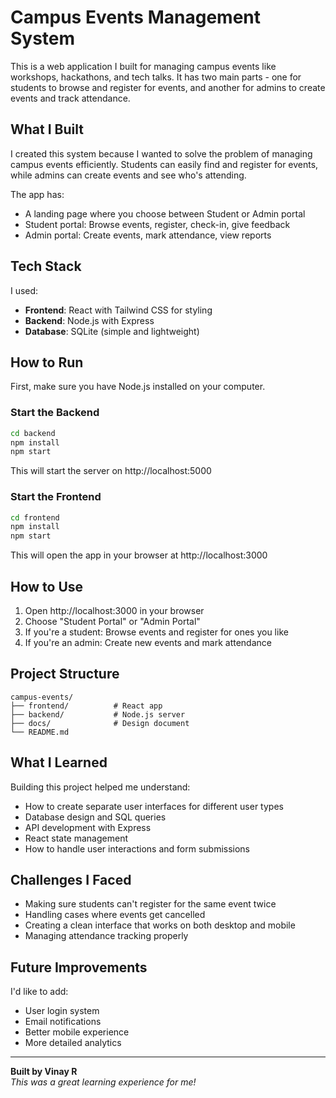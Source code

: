 # Campus Events Management System

This is a web application I built for managing campus events like workshops, hackathons, and tech talks. It has two main parts - one for students to browse and register for events, and another for admins to create events and track attendance.

## What I Built

I created this system because I wanted to solve the problem of managing campus events efficiently. Students can easily find and register for events, while admins can create events and see who's attending.

The app has:
- A landing page where you choose between Student or Admin portal
- Student portal: Browse events, register, check-in, give feedback
- Admin portal: Create events, mark attendance, view reports

## Tech Stack

I used:
- **Frontend**: React with Tailwind CSS for styling
- **Backend**: Node.js with Express
- **Database**: SQLite (simple and lightweight)

## How to Run

First, make sure you have Node.js installed on your computer.

### Start the Backend
```bash
cd backend
npm install
npm start
```
This will start the server on http://localhost:5000

### Start the Frontend
```bash
cd frontend
npm install
npm start
```
This will open the app in your browser at http://localhost:3000

## How to Use

1. Open http://localhost:3000 in your browser
2. Choose "Student Portal" or "Admin Portal"
3. If you're a student: Browse events and register for ones you like
4. If you're an admin: Create new events and mark attendance

## Project Structure

```
campus-events/
├── frontend/          # React app
├── backend/           # Node.js server
├── docs/              # Design document
└── README.md
```

## What I Learned

Building this project helped me understand:
- How to create separate user interfaces for different user types
- Database design and SQL queries
- API development with Express
- React state management
- How to handle user interactions and form submissions

## Challenges I Faced

- Making sure students can't register for the same event twice
- Handling cases where events get cancelled
- Creating a clean interface that works on both desktop and mobile
- Managing attendance tracking properly

## Future Improvements

I'd like to add:
- User login system
- Email notifications
- Better mobile experience
- More detailed analytics

---

**Built by Vinay R**  
*This was a great learning experience for me!*
